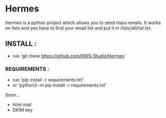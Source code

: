 # Hermes

Hermes is a python project which allows you to send mass emails. 
It works on lists and you have to find your email list and put it in /lists/all/list.txt.

## INSTALL : 
  - run 'git clone https://github.com/RWS-Studio/Hermes'

### REQUIREMENTS :
  - run 'pip install -r requirements.txt'
  - or 'python3 -m pip install -r requirements.txt'

Soon...
- html mail
- DKIM key
